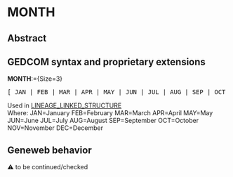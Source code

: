 ﻿# MONTH
## Abstract

## GEDCOM syntax and proprietary extensions

**MONTH**:={Size=3}
<pre>
[ JAN | FEB | MAR | APR | MAY | JUN | JUL | AUG | SEP | OCT | NOV | DEC ]
</pre>
Used in <a href=Ged.LINEAGE_LINKED_STRUCTURE.md>LINEAGE_LINKED_STRUCTURE</a><br />
Where:
JAN=January
FEB=February
MAR=March
APR=April
MAY=May
JUN=June
JUL=July
AUG=August
SEP=September
OCT=October
NOV=November
DEC=December

## Geneweb behavior



:warning: to be continued/checked

